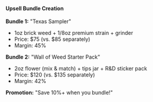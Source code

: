 #### **Upsell Bundle Creation**

**Bundle 1:** "Texas Sampler"

- 1oz brick weed + 1/8oz premium strain + grinder
- Price: $75 (vs. $85 separately)
- Margin: 45%

**Bundle 2:** "Wall of Weed Starter Pack"

- 2oz flower (mix & match) + tips jar + R&D sticker pack
- Price: $120 (vs. $135 separately)
- Margin: 42%

**Promotion:** "Save 10%+ when you bundle!"
